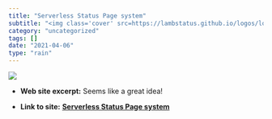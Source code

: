 ```yaml
---
title: "Serverless Status Page system"
subtitle: "<img class='cover' src=https://lambstatus.github.io/logos/logo-metatag.png>"
category: "uncategorized"
tags: []
date: "2021-04-06"
type: "rain"
---
```

<img class="cover" src=https://lambstatus.github.io/logos/logo-metatag.png>



* **Web site excerpt:** Seems like a great idea!

* **Link to site:** **[Serverless Status Page system](https://lambstatus.github.io)**